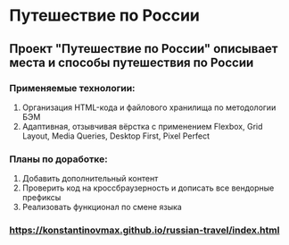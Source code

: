 # Путешествие по России

## Проект "Путешествие по России" описывает места и способы путешествия по России

### Применяемые технологии:
1. Организация HTML-кода и файлового хранилища по методологии БЭМ
2. Адаптивная, отзывчивая вёрстка с применением Flexbox, Grid Layout, Media Queries, Desktop First, Pixel Perfect

### Планы по доработке:
1. Добавить дополнительный контент
2. Проверить код на кроссбраузерность и дописать все вендорные префиксы
3. Реализовать функционал по смене языка

### https://konstantinovmax.github.io/russian-travel/index.html
